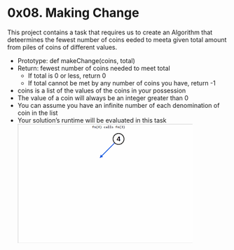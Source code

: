 # 0x08. Making Change
This project contains a task that requires us to create an Algorithm that deteermines the fewest number of coins eeded to meeta given total amount from piles of coins of different values.
* Prototype: def makeChange(coins, total)
* Return: fewest number of coins needed to meet total
    * If total is 0 or less, return 0
    * If total cannot be met by any number of coins you have, return -1
* coins is a list of the values of the coins in your possession
* The value of a coin will always be an integer greater than 0
* You can assume you have an infinite number of each denomination of coin in the list
* Your solution’s runtime will be evaluated in this task
![](./coin-change.gif)